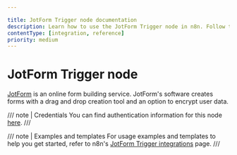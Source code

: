 ```yaml
---

title: JotForm Trigger node documentation
description: Learn how to use the JotForm Trigger node in n8n. Follow technical documentation to integrate JotForm Trigger node into your workflows.
contentType: [integration, reference]
priority: medium
---
```


# JotForm Trigger node

[JotForm](https://www.jotform.com/) is an online form building service. JotForm's software creates forms with a drag and drop creation tool and an option to encrypt user data.

/// note | Credentials
You can find authentication information for this node [here](/integrations/builtin/credentials/jotform.md).
///

///  note  | Examples and templates
For usage examples and templates to help you get started, refer to n8n's [JotForm Trigger integrations](https://n8n.io/integrations/jotform-trigger/) page.
///
